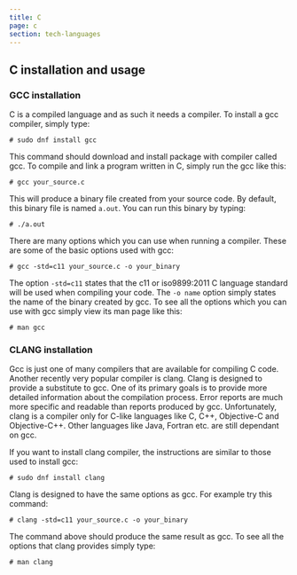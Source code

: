 ```yaml
---
title: C
page: c
section: tech-languages
---
```


## C installation and usage

### GCC installation

C is a compiled language and as such it needs a compiler. To install a gcc compiler, simply type:

```
# sudo dnf install gcc
```

This command should download and install package with compiler called gcc.
To compile and link a program written in C, simply run the gcc like this:

```
# gcc your_source.c
```

This will produce a binary file created from your source code. By default, this binary file is named `a.out`. 
You can run this binary by typing:

```
# ./a.out
```

There are many options which you can use when running a compiler. These are some of the basic options used with gcc:

```
# gcc -std=c11 your_source.c -o your_binary
```
The option `-std=c11` states that the c11 or iso9899:2011 C language standard will be used when compiling your code. 
The `-o name` option simply states the name of the binary created by gcc.
To see all the options which you can use with gcc simply view its man page like this:

```
# man gcc
```

### CLANG installation
Gcc is just one of many compilers that are available for compiling C code. Another recently very popular compiler is clang. 
Clang is designed to provide a substitute to gcc. One of its primary goals is to provide more detailed information about the 
compilation process. Error reports are much more specific and readable than reports produced by gcc. Unfortunately, clang 
is a compiler only for C-like languages like C, C++, Objective-C and Objective-C++. Other languages like Java, Fortran etc. are still 
dependant on gcc.

If you want to install clang compiler, the instructions are similar to those used to install gcc:

```
# sudo dnf install clang
```

Clang is designed to have the same options as gcc. For example try this command:

```
# clang -std=c11 your_source.c -o your_binary
```

The command above should produce the same result as gcc. To see all the options that clang provides simply type:

```
# man clang
```